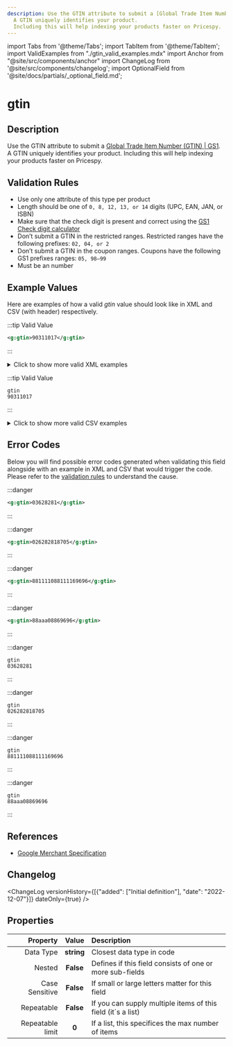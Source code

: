 ```yaml
---
description: Use the GTIN attribute to submit a [Global Trade Item Number (GTIN) | GS1](https://www.gs1.org/standards/id-keys/gtin).
  A GTIN uniquely identifies your product.
  Including this will help indexing your products faster on Pricespy.
---
```


import Tabs from '@theme/Tabs';
import TabItem from '@theme/TabItem';
import ValidExamples from "./gtin_valid_examples.mdx"
import Anchor from "@site/src/components/anchor"
import ChangeLog from '@site/src/components/changelog';
import OptionalField from '@site/docs/partials/_optional_field.md';

# gtin

<OptionalField/>

## Description

Use the GTIN attribute to submit a [Global Trade Item Number (GTIN) | GS1](https://www.gs1.org/standards/id-keys/gtin).
  A GTIN uniquely identifies your product.
  Including this will help indexing your products faster on Pricespy.





## Validation Rules

- Use only one attribute of this type per product
- Length should be one of `0, 8, 12, 13, or 14` digits (UPC, EAN, JAN, or ISBN)
- Make sure that the check digit is present and correct using the [GS1 Check digit calculator](https://www.gs1.org/check-digit-calculator)
- Don’t submit a GTIN in the restricted ranges. Restricted ranges have the following prefixes: `02, 04, or 2`
- Don’t submit a GTIN in the coupon ranges. Coupons have the following GS1 prefixes ranges: `05, 98–99`
- Must be an number


## Example Values

Here are examples of how a valid *gtin* value  should look like in XML and CSV (with header) respectively.

<Tabs>
  <TabItem value="valid_xml" label="XML" default>

:::tip Valid Value

```xml
<g:gtin>90311017</g:gtin>
```

:::

<details>
  <summary>Click to show more valid XML examples</summary>
  <div>

```xml
<g:gtin>90311017</g:gtin>
```

```xml
<g:gtin>036282818705</g:gtin>
```

```xml
<g:gtin>8806088269696</g:gtin>
```

```xml
<g:gtin>10614141000415</g:gtin>
```

```xml
<g:gtin>9031-1017</g:gtin>
```

```xml
<g:gtin>0362 8281-8705</g:gtin>
```

```xml
<g:gtin>8806-08826 9696</g:gtin>
```

```xml
<g:gtin>10614141000415</g:gtin>
```

```xml
<g:gtin>10614141000415</g:gtin>
<g:gtin>90311017</g:gtin>
```


  </div>
</details>

 </TabItem>
  <TabItem value="valid_csv" label="CSV">

:::tip Valid Value

```csv
gtin
90311017
```

:::

<details>
  <summary>Click to show more valid CSV examples</summary>
  <div>

```csv
gtin
90311017
```

```csv
gtin
036282818705
```

```csv
gtin
8806088269696
```

```csv
gtin
10614141000415
```

```csv
gtin
9031-1017
```

```csv
gtin
0362 8281-8705
```

```csv
gtin
8806-08826 9696
```

```csv
gtin
10614141000415
```

```csv
gtin
"10614141000415,90311017"
```


  </div>
</details>

  </TabItem>
</Tabs>

## Error Codes

Below you will find possible error codes generated when validating this field alongside with an example in XML and CSV that would trigger the code. Please refer to the [validation rules](#validation-rules) to understand the cause.

<Tabs>
  <TabItem value="invalid_xml" label="XML" default>

:::danger <Anchor id="validation_gtin_invalid_check_digit" title="validation_gtin_invalid_check_digit" /> 

```xml
<g:gtin>03628281</g:gtin>
```

:::

:::danger <Anchor id="validation_gtin_prefix_not_allowed" title="validation_gtin_prefix_not_allowed" /> 

```xml
<g:gtin>026282818705</g:gtin>
```

:::

:::danger <Anchor id="validation_invalid_length" title="validation_invalid_length" /> 

```xml
<g:gtin>881111088111169696</g:gtin>
```

:::

:::danger <Anchor id="validation_not_integer" title="validation_not_integer" /> 

```xml
<g:gtin>88aaa08869696</g:gtin>
```

:::


 </TabItem>
  <TabItem value="invalid_csv" label="CSV">

:::danger <Anchor id="validation_gtin_invalid_check_digit" title="validation_gtin_invalid_check_digit" /> 

```csv
gtin
03628281
```

:::

:::danger <Anchor id="validation_gtin_prefix_not_allowed" title="validation_gtin_prefix_not_allowed" /> 

```csv
gtin
026282818705
```

:::

:::danger <Anchor id="validation_invalid_length" title="validation_invalid_length" /> 

```csv
gtin
881111088111169696
```

:::

:::danger <Anchor id="validation_not_integer" title="validation_not_integer" /> 

```csv
gtin
88aaa08869696
```

:::


  </TabItem>
</Tabs>

## References
- [Google Merchant Specification](https://support.google.com/merchants/answer/6324461)

## Changelog
<ChangeLog versionHistory={[{"added": ["Initial definition"], "date": "2022-12-07"}]} dateOnly={true} />

## Properties

|     **Property** |         **Value**          | **Description**                                              |
|-----------------:|:--------------------------:|:-------------------------------------------------------------|
|        Data Type |    **string**     | Closest data type in code                                    |
|           Nested |      **False**      | Defines if this field consists of one or more sub-fields     |
|   Case Sensitive |  **False**  | If small or large letters matter for this field              |
|       Repeatable |    **False**    | If you can supply multiple items of this field (it´s a list) |
| Repeatable limit | **0** | If a list, this specifices the max number of items           |